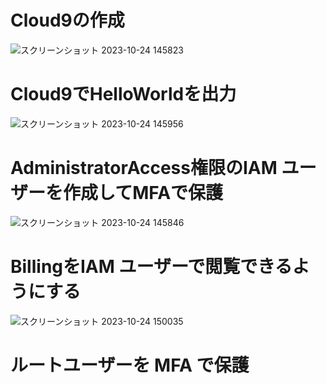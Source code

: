 # Cloud9の作成

![スクリーンショット 2023-10-24 145823](https://github.com/Hidetaka-Konishi/Raise_kadai_1/assets/142459457/4adc05ec-1c04-405a-9087-bc706963a5be)

# Cloud9でHelloWorldを出力

![スクリーンショット 2023-10-24 145956](https://github.com/Hidetaka-Konishi/Raise_kadai_1/assets/142459457/cd452b5c-d667-47c0-b44b-960386f41e74)


# AdministratorAccess権限のIAM ユーザーを作成してMFAで保護

![スクリーンショット 2023-10-24 145846](https://github.com/Hidetaka-Konishi/Raise_kadai_1/assets/142459457/cba35951-e984-4a59-9520-9d99bd076671)


# BillingをIAM ユーザーで閲覧できるようにする

![スクリーンショット 2023-10-24 150035](https://github.com/Hidetaka-Konishi/Raise_kadai_1/assets/142459457/0da3c15b-685e-450e-bb01-36bf6f511429)

# ルートユーザーを MFA で保護

